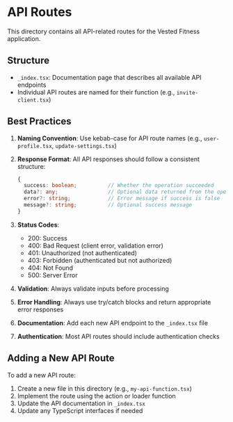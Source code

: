 # API Routes

This directory contains all API-related routes for the Vested Fitness application.

## Structure

- `_index.tsx`: Documentation page that describes all available API endpoints
- Individual API routes are named for their function (e.g., `invite-client.tsx`)

## Best Practices

1. **Naming Convention**: Use kebab-case for API route names (e.g., `user-profile.tsx`, `update-settings.tsx`)

2. **Response Format**: All API responses should follow a consistent structure:

   ```typescript
   {
     success: boolean;          // Whether the operation succeeded
     data?: any;                // Optional data returned from the operation
     error?: string;            // Error message if success is false
     message?: string;          // Optional success message
   }
   ```

3. **Status Codes**:

   - 200: Success
   - 400: Bad Request (client error, validation error)
   - 401: Unauthorized (not authenticated)
   - 403: Forbidden (authenticated but not authorized)
   - 404: Not Found
   - 500: Server Error

4. **Validation**: Always validate inputs before processing

5. **Error Handling**: Always use try/catch blocks and return appropriate error responses

6. **Documentation**: Add each new API endpoint to the `_index.tsx` file

7. **Authentication**: Most API routes should include authentication checks

## Adding a New API Route

To add a new API route:

1. Create a new file in this directory (e.g., `my-api-function.tsx`)
2. Implement the route using the action or loader function
3. Update the API documentation in `_index.tsx`
4. Update any TypeScript interfaces if needed
